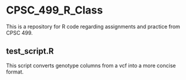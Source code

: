 # CPSC_499_R_Class
This is a repository for R code regarding assignments and practice from CPSC 499.

## test_script.R
This script converts genotype columns from a vcf into a more concise format.
